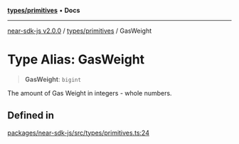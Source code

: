 [**types/primitives**](../README.md) • **Docs**

***

[near-sdk-js v2.0.0](../../../packages.md) / [types/primitives](../README.md) / GasWeight

# Type Alias: GasWeight

> **GasWeight**: `bigint`

The amount of Gas Weight in integers - whole numbers.

## Defined in

[packages/near-sdk-js/src/types/primitives.ts:24](https://github.com/dim-daskalov/near-sdk-js/blob/d4e93da29f43ee9e262e0388b0ccb37cc87b3bae/packages/near-sdk-js/src/types/primitives.ts#L24)
